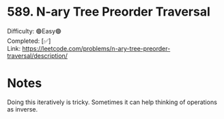 # 589. N-ary Tree Preorder Traversal

Difficulty: 🟢Easy🟢 \
Completed: [✅] \
Link: https://leetcode.com/problems/n-ary-tree-preorder-traversal/description/

# Notes

Doing this iteratively is tricky. Sometimes it can help thinking of operations as inverse.